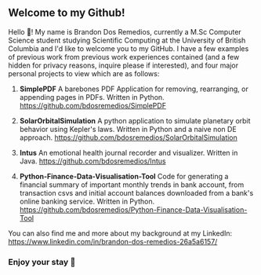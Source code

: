 <head>
  <meta name="google-site-verification" content="7_pKlyueqZX1HLpJqB9Gsk78Oxr-HM6h5CMFCwtYUYY" />
</head>

## Welcome to my Github!

Hello 👋! My name is Brandon Dos Remedios, currently a M.Sc Computer Science student studying Scientific Computing at the University of British Columbia and I'd like to welcome you to my GitHub. I have a few examples of previous work from previous work experiences contained (and a few hidden for privacy reasons, inquire please if interested), and four major personal projects to view which are as follows:

1. **SimplePDF** A barebones PDF Application for removing, rearranging, or appending pages in PDFs. Written in Python.
https://github.com/bdosremedios/SimplePDF

2. **SolarOrbitalSimulation** A python application to simulate planetary orbit behavior using Kepler's laws. Written in Python and a naive non DE approach.
https://github.com/bdosremedios/SolarOrbitalSimulation

3. **Intus** An emotional health journal recorder and visualizer. Written in Java. https://github.com/bdosremedios/Intus

4. **Python-Finance-Data-Visualisation-Tool** Code for generating a financial summary of important monthly trends in bank account, from transaction csvs and initial account balances downloaded from a bank's online banking service. Written in Python. https://github.com/bdosremedios/Python-Finance-Data-Visualisation-Tool

You can also find me and more about my background at my LinkedIn: https://www.linkedin.com/in/brandon-dos-remedios-26a5a6157/

### Enjoy your stay 🌟

<!--
**bdosremedios/bdosremedios** is a ✨ _special_ ✨ repository because its `README.md` (this file) appears on your GitHub profile.

Here are some ideas to get you started:

- 🔭 I’m currently working on ...
- 🌱 I’m currently learning ...
- 👯 I’m looking to collaborate on ...
- 🤔 I’m looking for help with ...
- 💬 Ask me about ...
- 📫 How to reach me: ...
- 😄 Pronouns: ...
- ⚡ Fun fact: ...
-->
